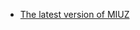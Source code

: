 <link rel="stylesheet" href="README.css">



<Menu>
<div class="navbar">
  <ul class="menu">
    <li>
      <a href="بمن سرچ .apk">The latest version of MIUZ</a>
    </li>
    
    


